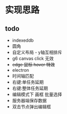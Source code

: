 # 实现思路

## todo

- indexeddb
- 圆角
- 自定义布局 - y轴互相排斥
- g6 canvas click 无效
- ~~edge 鼠标 hover 特效~~
- electron
- 时间轴匹配
- 右键:单任务延期
- 右键:整体任务延期
- 编辑模式下 画框 批量选择
- 服务器端保存数据
- 双击节点弹出编辑框